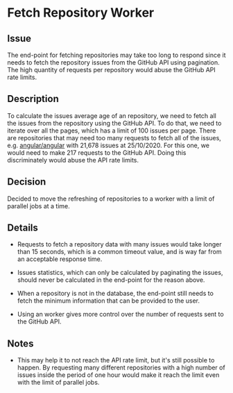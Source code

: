 # Fetch Repository Worker


## Issue

The end-point for fetching repositories may take too long to respond since it needs to fetch the repository issues from the GitHub API using pagination. The high quantity of requests per repository would abuse the GitHub API rate limits.


## Description

To calculate the issues average age of an repository, we need to fetch all the issues from the repository using the GitHub API. To do that, we need to iterate over all the pages, which has a limit of 100 issues per page. There are repositories that may need too many requests to fetch all of the issues, e.g. [angular/angular](https://github.com/angular/angular) with 21,678 issues at 25/10/2020. For this one, we would need to make 217 requests to the GitHub API. Doing this discriminately would abuse the API rate limits.


## Decision

Decided to move the refreshing of repositories to a worker with a limit of parallel jobs at a time.


## Details

  * Requests to fetch a repository data with many issues would take longer than 15 seconds, which is a common timeout value, and is way far from an acceptable response time.

  * Issues statistics, which can only be calculated by paginating the issues, should never be calculated in the end-point for the reason above.

  * When a repository is not in the database, the end-point still needs to fetch the minimum information that can be provided to the user.

  * Using an worker gives more control over the number of requests sent to the GitHub API.


## Notes

  * This may help it to not reach the API rate limit, but it's still possible to happen. By requesting many different repositories with a high number of issues inside the period of one hour would make it reach the limit even with the limit of parallel jobs.
